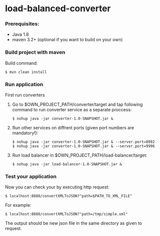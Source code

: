 # load-balanced-converter

### Prerequisites:
* Java 1.8
* maven 3.2+ (optional if you want to build on your own)

### Build project with maven
Build command:

    $ mvn clean install
    
### Run application
First run converters
1. Go to $OWN_PROJECT_PATH/converter/target and tap following command to run converter service as a separate proccess:

       $ nohup java -jar converter-1.0-SNAPSHOT.jar &

2. Run other services on diffrent ports (given port numbers are mandatory!):
       
       $ nohup java -jar converter-1.0-SNAPSHOT.jar & --server.port=8092 
       $ nohup java -jar converter-1.0-SNAPSHOT.jar & --server.port=9996 

3. Run load balancer in $OWN_PROJECT_PATH/load-balancer/target:

       $ nohup java -jar load-balancer-1.0-SNAPSHOT.jar &
   
### Test your application
Now you can check your by executing http request:

    $ localhost:8888/convertXMLToJSON?"path=$PATH_TO_XML_FILE"
    
For example:

    $ localhost:8888/convertXMLToJSON?"path=/tmp/simple.xml"
    
The output should be new json file in the same directory as given to request.


